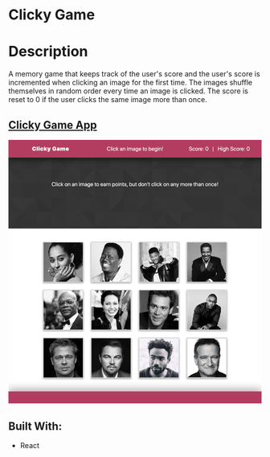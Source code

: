 # Clicky Game

# Description
A memory game that keeps track of the user's score and the user's score is incremented when clicking an image for the first time. The images shuffle themselves in random order every time an image is clicked. The score is reset to 0 if the user clicks the same image more than once. 

## [Clicky Game App](https://tranquil-garden-78132.herokuapp.com/)

![pic](/src/images/clickyGame.png)

## Built With:
* React